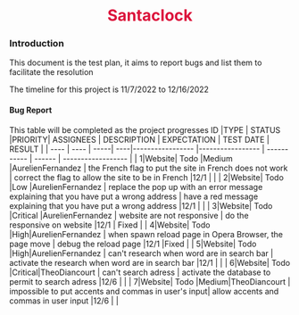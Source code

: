<center> <h1> <span style="color: #DC143C"> Santaclock </h1> </center>

### Introduction 
This document is the test plan, it aims to report bugs and list them to facilitate the resolution

The timeline for this project is  11/7/2022 to 12/16/2022


#### Bug Report 
This table will be completed as the project progresses
ID |TYPE | STATUS |PRIORITY| ASSIGNEES | DESCRIPTION | EXPECTATION | TEST DATE | RESULT |
| ---- | ---- | -----| ----|----------------- |----------------- | ----------- | ------ | ------------------ |
| 1|Website| Todo |Medium |AurelienFernandez | the French flag to put the site in French does not work | correct the flag to allow the site to be in French |12/1 | | 
| 2|Website| Todo |Low |AurelienFernandez | replace the pop up with an error message explaining that you have put a wrong address | have a red message explaining that you have put a wrong address |12/1 | |
| 3|Website| Todo |Critical |AurelienFernandez | website are not responsive  | do the responsive on website |12/1 | Fixed |
| 4|Website| Todo |High|AurelienFernandez | when spawn reload page in Opera Browser, the page move | debug the reload page |12/1 |Fixed |
| 5|Website| Todo |High|AurelienFernandez | can't research when word are in search bar | activate the research when word are in search bar |12/1 | |
| 6|Website| Todo |Critical|TheoDiancourt | can't search adress | activate the database to permit to search adress |12/6 | |
| 7|Website| Todo |Medium|TheoDiancourt | impossible to put accents and commas in user's input| allow accents and commas in user input |12/6 | |
